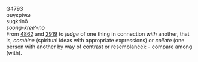 <body>
  <p>G4793<br>  συγκρίνω  <br> sugkrinō  <br><i>soong-kree‘-no </i><br>From <a href="g4862.htm">4862</a> and <a href="g2919.htm">2919</a>  to <i>judge</i> of one thing in connection <i>with</i> another, that is, <i>combine</i> (spiritual ideas with appropriate expressions) or <i>collate</i> (one person with another by way of contrast or resemblance): - compare among (with).<br></p>
 </body>